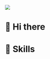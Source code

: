 <a href="tnsdyd6933@naver.com" target="_blank"><img src="https://img.shields.io/badge/email-03C75A?style=flat-square&logo=naver&logoColor=FFFFFF"/></a>

# 👋 Hi there

# 💪 Skills
